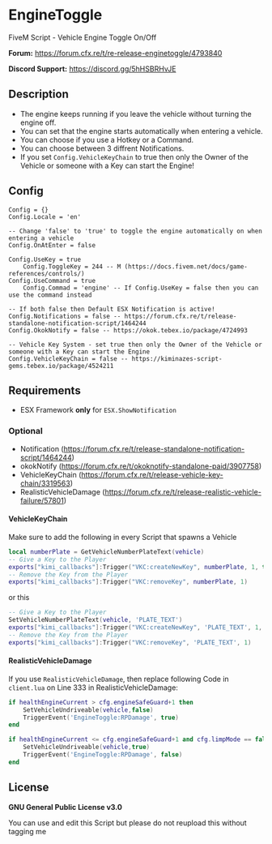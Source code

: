 # EngineToggle
FiveM Script - Vehicle Engine Toggle On/Off

**Forum:** https://forum.cfx.re/t/re-release-enginetoggle/4793840

**Discord Support:** https://discord.gg/5hHSBRHvJE

## Description
* The engine keeps running if you leave the vehicle without turning the engine off.
* You can set that the engine starts automatically when entering a vehicle.
* You can choose if you use a Hotkey or a Command.
* You can choose between 3 diffrent Notifications.
* If you set `Config.VehicleKeyChain` to true then only the Owner of the Vehicle or someone with a Key can start the Engine!

## Config
```
Config = {}
Config.Locale = 'en'

-- Change 'false' to 'true' to toggle the engine automatically on when entering a vehicle
Config.OnAtEnter = false

Config.UseKey = true
    Config.ToggleKey = 244 -- M (https://docs.fivem.net/docs/game-references/controls/)
Config.UseCommand = true
    Config.Commad = 'engine' -- If Config.UseKey = false then you can use the command instead

-- If both false then Default ESX Notification is active!
Config.Notifications = false -- https://forum.cfx.re/t/release-standalone-notification-script/1464244
Config.OkokNotify = false -- https://okok.tebex.io/package/4724993

-- Vehicle Key System - set true then only the Owner of the Vehicle or someone with a Key can start the Engine
Config.VehicleKeyChain = false -- https://kiminazes-script-gems.tebex.io/package/4524211
```

## Requirements
* ESX Framework **only** for `ESX.ShowNotification`
### Optional
* Notification (https://forum.cfx.re/t/release-standalone-notification-script/1464244)
* okokNotify (https://forum.cfx.re/t/okoknotify-standalone-paid/3907758)
* VehicleKeyChain (https://forum.cfx.re/t/release-vehicle-key-chain/3319563)
* RealisticVehicleDamage (https://forum.cfx.re/t/release-realistic-vehicle-failure/57801)

#### VehicleKeyChain
Make sure to add the following in every Script that spawns a Vehicle
```lua
local numberPlate = GetVehicleNumberPlateText(vehicle)
-- Give a Key to the Player
exports["kimi_callbacks"]:Trigger("VKC:createNewKey", numberPlate, 1, true)
-- Remove the Key from the Player
exports["kimi_callbacks"]:Trigger("VKC:removeKey", numberPlate, 1)
```
or this
```lua
-- Give a Key to the Player
SetVehicleNumberPlateText(vehicle, 'PLATE_TEXT')
exports["kimi_callbacks"]:Trigger("VKC:createNewKey", 'PLATE_TEXT', 1, true)
-- Remove the Key from the Player
exports["kimi_callbacks"]:Trigger("VKC:removeKey", 'PLATE_TEXT', 1)
```
#### RealisticVehicleDamage
If you use `RealisticVehicleDamage`, then replace following Code in `client.lua` on Line 333 in RealisticVehicleDamage:
```lua
if healthEngineCurrent > cfg.engineSafeGuard+1 then
    SetVehicleUndriveable(vehicle,false)
    TriggerEvent('EngineToggle:RPDamage', true)
end

if healthEngineCurrent <= cfg.engineSafeGuard+1 and cfg.limpMode == false then
    SetVehicleUndriveable(vehicle,true)
    TriggerEvent('EngineToggle:RPDamage', false)
end
```

## License
**GNU General Public License v3.0**

You can use and edit this Script but please do not reupload this without tagging me
